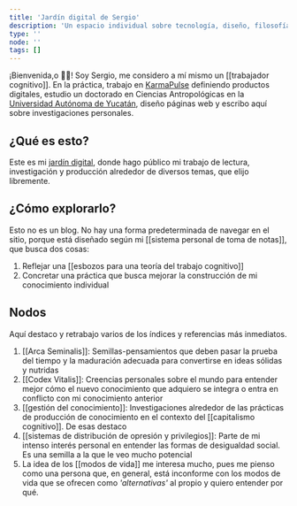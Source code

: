 ```yaml
---
title: 'Jardín digital de Sergio'
description: 'Un espacio individual sobre tecnología, diseño, filosofía, arte y escritura.'
type: ''
node: ''
tags: []
---
```


¡Bienvenida,o 👋🏽! Soy Sergio, me considero a mí mismo un [[trabajador cognitivo]]. En la práctica, trabajo en [KarmaPulse](https://karmapulse.com) definiendo productos digitales, estudio un doctorado en Ciencias Antropológicas en la [Universidad Autónoma de Yucatán](https://www.uady.mx/), diseño páginas web y escribo aquí sobre investigaciones personales.

## ¿Qué es esto?

Este es mi [jardín digital](https://www.technologyreview.es/s/12606/jardines-digitales-la-respuesta-espiritual-la-futilidad-de-las-redes-sociales), donde hago público mi trabajo de lectura, investigación y producción alrededor de diversos temas, que elijo libremente. 

## ¿Cómo explorarlo?

Esto no es un blog. No hay una forma predeterminada de navegar en el sitio, porque está diseñado según mi [[sistema personal de toma de notas]], que busca dos cosas:

1. Reflejar una [[esbozos para una teoría del trabajo cognitivo]]
2. Concretar una práctica que busca mejorar la construcción de mi conocimiento individual


## Nodos

Aquí destaco y retrabajo varios de los índices y referencias más inmediatos. 

1. [[Arca Seminalis]]:  Semillas-pensamientos que deben pasar la prueba del tiempo y la maduración adecuada para convertirse en ideas sólidas y nutridas
2. [[Codex Vitalis]]: Creencias personales sobre el mundo para entender mejor cómo el nuevo conocimiento que adquiero se integra o entra en conflicto con mi conocimiento anterior
3. [[gestión del conocimiento]]: Investigaciones alrededor de las prácticas de producción de conocimiento en el contexto del [[capitalismo cognitivo]]. De esas destaco
5. [[sistemas de distribución de opresión y privilegios]]: Parte de mi intenso interés personal en entender las formas de desigualdad social. Es una semilla a la que le veo mucho potencial
6. La idea de los [[modos de vida]] me interesa mucho, pues me pienso como una persona que, en general, está inconforme con los modos de vida que se ofrecen como *'alternativas'* al propio y quiero entender por qué.

